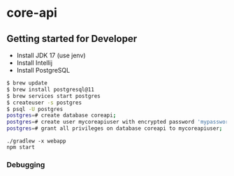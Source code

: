 # core-api

## Getting started for Developer

- Install JDK 17 (use jenv)
- Install Intellij
- Install PostgreSQL

```bash
$ brew update
$ brew install postgresql@11
$ brew services start postgres
$ createuser -s postgres
$ psql -U postgres
postgres=# create database coreapi;
postgres=# create user mycoreapiuser with encrypted password 'mypassword';
postgres=# grant all privileges on database coreapi to mycoreapiuser;
```

```
./gradlew -x webapp
npm start
```

### Debugging
